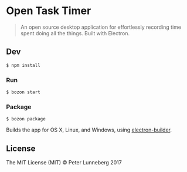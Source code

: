 # Open Task Timer

> An open source desktop application for effortlessly recording time spent doing all the things.
> Built with Electron.


## Dev

```
$ npm install
```

### Run

```
$ bozon start
```

### Package

```
$ bozon package
```

Builds the app for OS X, Linux, and Windows, using [electron-builder](https://github.com/electron-userland/electron-builder).


## License

The MIT License (MIT) © Peter Lunneberg 2017
